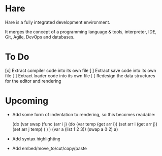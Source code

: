 # Hare

Hare is a fully integrated development environment.

It merges the concept of a programming language & tools, interpreter, IDE, Git, Agile, DevOps and databases.

# To Do

[x] Extract compiler code into its own file
[ ] Extract save code into its own file
[ ] Extract loader code into its own file
[ ] Redesign the data structures for the editor and rendering

# Upcoming

- Add some form of indentation to rendering, so this becomes readable:

    (do
      (var swap (func (arr i j)
                  (do (var temp (get arr i))
                      (set arr i (get arr j))
                      (set arr j temp)
                  )
                )
      )
      (var a (list 1 2 3))
      (swap a 0 2)
      a)

- Add syntax highlighting
- Add embed/move_to/cut/copy/paste
